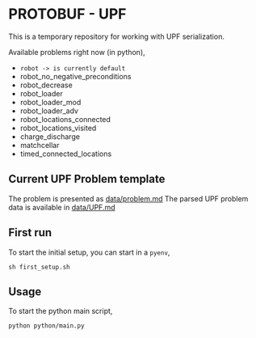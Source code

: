 <!--
 Copyright 2022 Franklin Selva. All rights reserved.
 Use of this source code is governed by a BSD-style
 license that can be found in the LICENSE file.
-->

# PROTOBUF - UPF

This is a temporary repository for working with UPF serialization.

Available problems right now (in python),

- `robot -> is currently default`
- robot_no_negative_preconditions
- robot_decrease
- robot_loader
- robot_loader_mod
- robot_loader_adv
- robot_locations_connected
- robot_locations_visited
- charge_discharge
- matchcellar
- timed_connected_locations

## Current UPF Problem template

The problem is presented as [data/problem.md](data/problem.md)
The parsed UPF problem data is available in [data/UPF.md](data/UPF.md)

## First run

To start the initial setup, you can start in a `pyenv`,

```
sh first_setup.sh
```

## Usage

To start the python main script,

```
python python/main.py
```
